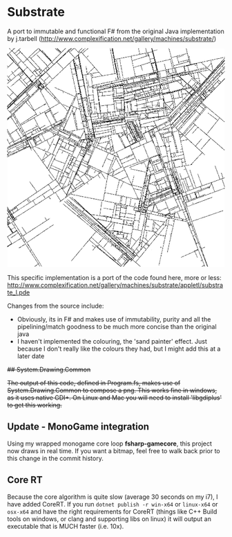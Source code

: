 # Substrate

A port to immutable and functional F# from the original Java implementation by j.tarbell (<http://www.complexification.net/gallery/machines/substrate/>)

<p align="center">
    <img alt="screenshot" src="./result.png">
</p>

This specific implementation is a port of the code found here, more or less: <http://www.complexification.net/gallery/machines/substrate/appletl/substrate_l.pde>

Changes from the source include:

- Obviously, its in F# and makes use of immutability, purity and all the pipelining/match goodness to be much more concise than the original java
- I haven't implemented the colouring, the 'sand painter' effect. Just because I don't really like the colours they had, but I might add this at a later date

~~## System.Drawing.Common~~

~~The output of this code, defined in Program.fs, makes use of System.Drawing.Common to compose a png. This works fine in windows, as it uses native GDI+. On Linux and Mac you will need to install 'libgdiplus' to get this working.~~

## Update - MonoGame integration

Using my wrapped monogame core loop **fsharp-gamecore**, this project now draws in real time. If you want a bitmap, feel free to walk back prior to this change in the commit history.

## Core RT

Because the core algorithm is quite slow (average 30 seconds on my i7), I have added CoreRT. If you run `dotnet publish -r win-x64` or `linux-x64` or `osx-x64` and have the right requirements for CoreRT (things like C++ Build tools on windows, or clang and supporting libs on linux) it will output an executable that is MUCH faster (i.e. 10x).
